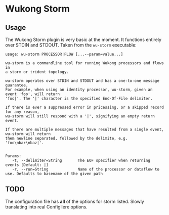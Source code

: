 # Wukong Storm

## Usage

The Wukong Storm plugin is very basic at the moment. It functions entirely over STDIN and STDOUT. Taken from the `wu-storm` executable:

```
usage: wu-storm PROCESSOR|FLOW [...--param=value...]

wu-storm is a commandline tool for running Wukong processors and flows in
a storm or trident topology.

wu-storm operates over STDIN and STDOUT and has a one-to-one message guarantee.
For example, when using an identity processor, wu-storm, given an event 'foo', will return
'foo|'. The '|' character is the specified End-Of-File delimiter. 

If there is ever a suppressed error in pricessing, or a skipped record for any reason,
wu-storm will still respond with a '|', signifying an empty return event.

If there are multiple messages that have resulted from a single event, wu-storm will return
them newline separated, followed by the delimite, e.g. 'foo\nbar\nbaz|'.


Params:
   -t, --delimiter=String       The EOF specifier when returning events [Default: |]
   -r, --run=String             Name of the processor or dataflow to use. Defaults to basename of the given path
```

## TODO

The configuration file has __all__ of the options for storm listed. Slowly translating into real Configliere options.
